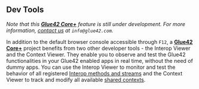 ## Dev Tools

*Note that this [**Glue42 Core+**](https://glue42.com/core-plus/) feature is still under development. For more information, [contact us](https://glue42.com/contacts/) at `info@glue42.com`.*

In addition to the default browser console accessible through `F12`, a [**Glue42 Core+**](https://glue42.com/core-plus/) project benefits from two other developer tools - the Interop Viewer and the Context Viewer. They enable you to observe and test the Glue42 functionalities in your Glue42 enabled apps in real time, without the need of dummy apps. You can use the Interop Viewer to monitor and test the behavior of all registered [Interop methods and streams](../../capabilities/data-sharing-between-apps/interop/index.html) and the Context Viewer to track and modify all available [shared contexts](../../capabilities/data-sharing-between-apps/shared-contexts/index.html).